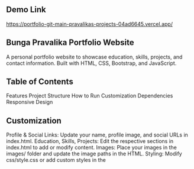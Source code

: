## Demo Link
https://portfolio-git-main-pravalikas-projects-04ad6645.vercel.app/

## Bunga Pravalika Portfolio Website
A personal portfolio website to showcase education, skills, projects, and contact information. Built with HTML, CSS, Bootstrap, and JavaScript.

## Table of Contents
Features
Project Structure
How to Run
Customization
Dependencies
Responsive Design

## Customization
Profile & Social Links:
Update your name, profile image, and social URLs in index.html.
Education, Skills, Projects:
Edit the respective sections in index.html to add or modify content.
Images:
Place your images in the images/ folder and update the image paths in the HTML.
Styling:
Modify css/style.css or add custom styles in the <style> tag in index.html.

## Dependencies
Bootstrap (via CDN)
jQuery (via CDN)
Owl Carousel
AOS (Animate On Scroll)
Font Icons, Icomoon
Google Fonts: Poppins
All dependencies are included via CDN or local files in the css/ and js/ folders.

## Responsive Design
The website uses Bootstrap’s grid system and custom media queries for responsiveness.
Images and sections adapt to different screen sizes.
Navigation collapses into a mobile menu on small screens.

## How to Run the Project
Download or Clone the Repository or Download the ZIP from GitHub and extract it, or use:
Open the Project Folder
Navigate to the Portfolio-Website/public directory.
Make sure all files (index.html, CSS, JS, images) are present in the correct folders.
"npm start" in the Terminals
